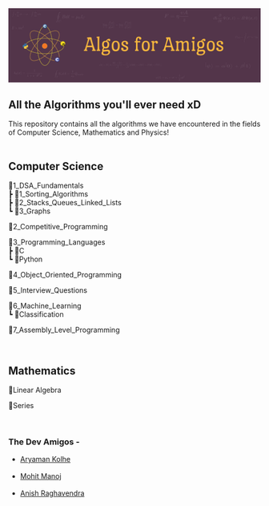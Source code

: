 <img src="./algos_for_amigos_logo.png" alt="Amigos Banner">

## All the Algorithms you'll ever need xD

This repository contains all the algorithms we have encountered in the fields of Computer Science, Mathematics and Physics!
<br><br>

## Computer Science

📂1_DSA_Fundamentals<br>
  ┣ 📂1_Sorting_Algorithms<br>
  ┣ 📂2_Stacks_Queues_Linked_Lists<br>
  ┗ 📂3_Graphs<br>

📂2_Competitive_Programming<br>
 
📂3_Programming_Languages<br>
  ┣ 📂C<br>
  ┗ 📂Python<br>

📂4_Object_Oriented_Programming<br>

📂5_Interview_Questions<br>
   
📂6_Machine_Learning<br>
   ┗ 📂Classification<br>

📂7_Assembly_Level_Programming<br>

<br>

## Mathematics

📂Linear Algebra<br>

📂Series<br>

<br>

### The Dev Amigos -
<ul>
    <li><a href="https://github.com/Chasmiccoder">Aryaman Kolhe</a></li><br>
    <li><a href="https://github.com/lolzone13">Mohit Manoj</a></li><br>
    <li><a href="https://github.com/z404">Anish Raghavendra</a></li><br>
</ul>


<!--
## Physics
Work in Progress..

To Generate the tree, install file-tree-generator extension,
right click on folder, and click on Generate To Tree
-->




<!--
```bash
├── app
│   ├── css
│   │   ├── **/*.css
│   ├── favicon.ico
│   ├── images
│   ├── index.html
│   ├── js
│   │   ├── **/*.js
│   └── partials/template
├── dist (or build)
├── node_modules
├── bower_components (if using bower)
├── test
├── Gruntfile.js/gulpfile.js
├── README.md
├── package.json
├── bower.json (if using bower)
└── .gitignore
```
 ???? -->